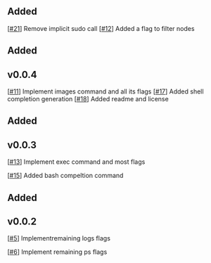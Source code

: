 ## Added

[[#21](https://github.com/MitchellBerend/docker-manager/issues/21)] Remove implicit sudo call
[[#12](https://github.com/MitchellBerend/docker-manager/issues/12)] Added a flag to filter nodes


## Added

v0.0.4
---

[[#11](https://github.com/MitchellBerend/docker-manager/issues/11)] Implement images command and all its flags
[[#17](https://github.com/MitchellBerend/docker-manager/pull/17)] Added shell completion generation
[[#18](https://github.com/MitchellBerend/docker-manager/pull/18)] Added readme and license

## Added

v0.0.3
---

[[#13](https://github.com/MitchellBerend/docker-manager/issues/13)] Implement exec command and most flags

[[#15](https://github.com/MitchellBerend/docker-manager/pull/15)] Added bash compeltion command

## Added

v0.0.2
---

[[#5](https://github.com/MitchellBerend/docker-manager/issues/5)] Implementremaining logs flags

[[#6](https://github.com/MitchellBerend/docker-manager/issues/6)] Implement remaining ps flags
